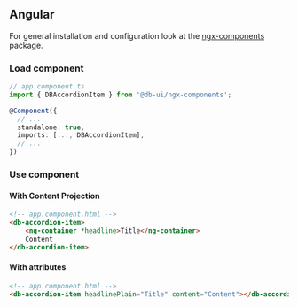 <!--
SPDX-FileCopyrightText: 2025 DB Systel GmbH

SPDX-License-Identifier: Apache-2.0
-->

## Angular

For general installation and configuration look at the [ngx-components](https://www.npmjs.com/package/@db-ui/ngx-components) package.

### Load component

```ts app.component.ts
// app.component.ts
import { DBAccordionItem } from '@db-ui/ngx-components';

@Component({
  // ...
  standalone: true,
  imports: [..., DBAccordionItem],
  // ...
})
```

### Use component

#### With Content Projection

```html app.component.html
<!-- app.component.html -->
<db-accordion-item>
	<ng-container *headline>Title</ng-container>
	Content
</db-accordion-item>
```

#### With attributes

```html app.component.html
<!-- app.component.html -->
<db-accordion-item headlinePlain="Title" content="Content"></db-accordion-item>
```
